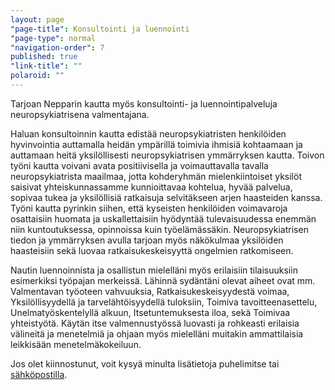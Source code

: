 ```yaml
---
layout: page
"page-title": Konsultointi ja luennointi
"page-type": normal
"navigation-order": 7
published: true
"link-title": ""
polaroid: ""
---
```






Tarjoan Nepparin kautta myös konsultointi- ja luennointipalveluja neuropsykiatrisena valmentajana.

Haluan konsultoinnin kautta edistää neuropsykiatristen henkilöiden hyvinvointia auttamalla heidän ympärillä toimivia ihmisiä kohtaamaan ja auttamaan heitä yksilöllisesti neuropsykiatrisen ymmärryksen kautta. Toivon työni kautta voivani avata positiivisella ja voimauttavalla tavalla neuropsykiatrista maailmaa, jotta kohderyhmän mielenkiintoiset yksilöt saisivat yhteiskunnassamme kunnioittavaa kohtelua, hyvää palvelua, sopivaa tukea ja yksilöllisiä ratkaisuja selvitäkseen arjen haasteiden kanssa. Työni kautta pyrinkin siihen, että kyseisten henkilöiden voimavaroja osattaisiin huomata ja uskallettaisiin hyödyntää tulevaisuudessa enemmän niin kuntoutuksessa, opinnoissa kuin työelämässäkin. Neuropsykiatrisen tiedon ja ymmärryksen avulla tarjoan myös näkökulmaa yksilöiden haasteisiin sekä luovaa ratkaisukeskeisyyttä ongelmien ratkomiseen.

Nautin luennoinnista ja osallistun mielelläni myös erilaisiin tilaisuuksiin esimerkiksi työpajan merkeissä. Lähinnä sydäntäni olevat aiheet ovat mm. Valmentavan työoteen vahvuuksia, Ratkaisukeskeisyydestä voimaa, Yksilöllisyydellä ja tarvelähtöisyydellä tuloksiin, Toimiva tavoitteenasettelu, Unelmatyöskentelyllä alkuun, Itsetuntemuksesta iloa, sekä Toimivaa yhteistyötä. Käytän itse valmennustyössä luovasti ja rohkeasti erilaisia välineitä ja menetelmiä ja ohjaan myös mielelläni muitakin ammattilaisia leikkisään menetelmäkokeiluun.

Jos olet kiinnostunut, voit kysyä minulta lisätietoja puhelimitse tai [sähköpostilla](/ota-yhteytta).
